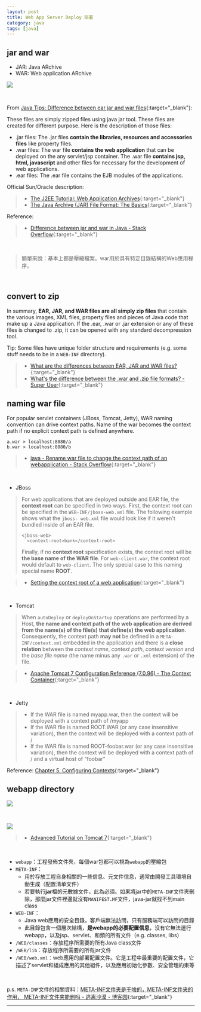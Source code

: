 ```yaml
---
layout: post
title: Web App Server Deploy 部署
category: java
tags: [java]
---
```


## jar and war

- JAR: Java ARchive
- WAR: Web application ARchive

![](https://hauchenglee.github.io/assets/images/java/jar-war-ear.png)

<br>

From [Java Tips: Difference between ear jar and war files](https://www.java-tips.org/java-ee-tips-100042/17-enterprise-java-beans/1994-difference-between-ear-jar-and-war-files.html){:target="_blank"}:

These files are simply zipped files using java jar tool. These files are created for different purpose. 
Here is the description of those files:
- .jar files: The .jar files **contain the libraries, resources and accessories files** like property files.
- .war files: The war file **contains the web application** that can be deployed on the any servlet/jsp container.
The .war file **contains jsp, html, javascript** and other files for necessary for the development of web applications.
- .ear files: The .ear file contains the EJB modules of the applications.

Official Sun/Oracle description:
> - [The J2EE Tutorial: Web Application Archives](https://web.archive.org/web/20120626020019/http://java.sun.com/j2ee/tutorial/1_3-fcs/doc/WCC3.html){:target="_blank"}
> - [The Java Archive (JAR) File Format: The Basics](https://web.archive.org/web/20120626012843/http://java.sun.com/developer/Books/javaprogramming/JAR/basics){:target="_blank"}

Reference:
> - [Difference between jar and war in Java - Stack Overflow](https://stackoverflow.com/questions/5871053/difference-between-jar-and-war-in-java){:target="_blank"}

<br>

> 簡單來說：基本上都是壓縮檔案。war用於具有特定目錄結構的Web應用程序。

<br>

## convert to zip

In summary, **EAR, JAR, and WAR files are all simply zip files** that contain the various images, XML files,
property files and pieces of Java code that make up a Java application. If the .ear, .war or .jar extension or any of 
these files is changed to .zip, it can be opened with any standard decompression tool.

Tip: Some files have unique folder structure and requirements (e.g. some stuff needs to be in a `WEB-INF` directory).

> - [What are the differences between EAR, JAR and WAR files?](https://www.theserverside.com/feature/What-are-the-differences-between-EAR-JAR-and-WAR-files){:target="_blank"}
> - [What's the difference between the .war and .zip file formats? - Super User](https://superuser.com/questions/274229/whats-the-difference-between-the-war-and-zip-file-formats){:target="_blank"}

## naming war file

For popular servlet containers (JBoss, Tomcat, Jetty), WAR naming convention can drive context paths.
Name of the war becomes the context path if no explicit context path is defined anywhere.

```
a.war > localhost:8080/a
b.war > localhost:8080/b
```

> - [java - Rename war file to change the context path of an webapplication - Stack Overflow](https://stackoverflow.com/questions/33958635/rename-war-file-to-change-the-context-path-of-an-webapplication){:target="_blank"}

<br>

- JBoss

> For web applications that are deployed outside and EAR file, the **context root** can be specified in two ways. First, 
> the context root can be specified in the `WEB-INF/jboss-web.xml` file. The following example shows what the `jboss-
> web.xml` file would look like if it weren't bundled inside of an EAR file.
>
> ```
> <jboss-web>
>   <context-root>bank</context-root>
> ```
>
> Finally, if no **context root** specification exists, the context root will be **the base name of the WAR file**. For `web-client.war`, 
> the context root would default to `web-client`. The only special case to this naming special name **ROOT**.

> - [Setting the context root of a web application](https://docs.jboss.org/jbossas/guides/webguide/r2/en/html/ch06.html){:target="_blank"}

<br>

- Tomcat

> When `autoDeploy` or `deployOnStartup` operations are performed by a Host, **the name and context path of the web application are derived from the name(s) of the file(s) 
> that define(s) the web application**. Consequently, the context path **may not** be defined in a `META-INF/context.xml` embedded in the application and there is a **close 
> relation** between the *context name*, *context path*, *context version* and the *base file name* (the name minus any `.war` or `.xml` extension) of the file.

> - [Apache Tomcat 7 Configuration Reference (7.0.96) - The Context Container](https://tomcat.apache.org/tomcat-7.0-doc/config/context.html#Naming){:target="_blank"}

<br>

- Jetty

> - If the WAR file is named myapp.war, then the context will be deployed with a context path of /myapp
> - If the WAR file is named ROOT.WAR (or any case insensitive variation), then the context will be deployed with a context path of /
> - If the WAR file is named ROOT-foobar.war (or any case insensitive variation), then the context will be deployed with a context path of / 
>   and a virtual host of "foobar"

Reference: [Chapter 5. Configuring Contexts](http://www.eclipse.org/jetty/documentation/current/configuring-contexts.html){:target="_blank"}

## webapp directory

![](https://hauchenglee.github.io/assets/images/java/webapp-intellij-directory.png)

<br>

![](https://hauchenglee.github.io/assets/images/java/webapp-directory-structure.png)

> - [Advanced Tutorial on Tomcat 7](https://www.ntu.edu.sg/home/ehchua/programming/howto/Tomcat_More.html){:target="_blank"}

<br>

- `webapp`：工程發佈文件夾，每個war包都可以視為`webapp`的壓縮包
- `META-INF`：
   - 用於存放工程自身相關的一些信息、元文件信息，通常由開發工具環境自動生成（配置清单文件）
   - 若要執行**jar**檔的元數據文件，此為必須。如果將jar中的`META-INF`文件夾刪除，那麼jar文件裡邊就沒有`MANIFEST.MF`文件，java-jar就找不到main class
- `WEB-INF`：
   - Java web應用的安全目錄，客戶端無法訪問，只有服務端可以訪問的目錄
   - 此目錄包含一個層次結構，**是webapp的必要配置信息**，沒有它無法運行webapp，以及jsp、servlet、和類的所有文件（e.g. classes, libs）
- `/WEB/classes`：存放程序所需要的所有Java class文件
- `/WEB/lib`：存放程序所需要的所有jar文件
- `/WEB/web.xml`：web應用的部署配置文件。它是工程中最重要的配置文件，它描述了servlet和組成應用的其他組件，以及應用初始化參數、安全管理約束等

<br>

p.s. `META-INF`文件的相關資料：[META-INF文件夹是干啥的，META-INF文件夹的作用， META-INF文件夹能删吗 - 逃离沙漠 - 博客园](https://www.cnblogs.com/demingblog/p/5653844.html){:target="_blank"}

---